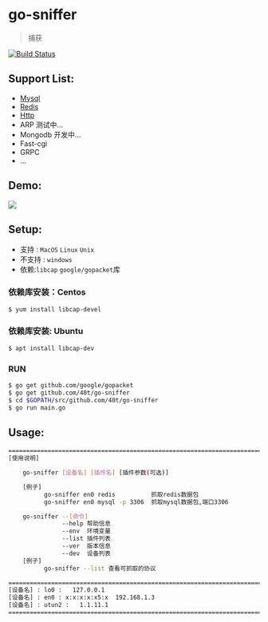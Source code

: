 
# go-sniffer

> 捕获

[![Build Status](https://travis-ci.org/google/gopacket.svg?branch=master)](https://travis-ci.org/google/gopacket)

## Support List:
- [Mysql](#Mysql)
- [Redis](#Redis)
- [Http](#Http)
- ARP 测试中...
- Mongodb 开发中...
- Fast-cgi
- GRPC
- ...

## Demo:
![](http://github.com/40t/go-sniffer/raw/master/images/demo.gif)
## Setup:
- 支持 : `MacOS` `Linux` `Unix`
- 不支持 : `windows`
- 依赖:`libcap` `google/gopacket`库

### 依赖库安装：Centos
``` bash
$ yum install libcap-devel
```
### 依赖库安装: Ubuntu
``` bash
$ apt install libcap-dev
```
### RUN
``` bash
$ go get github.com/google/gopacket
$ go get github.com/40t/go-sniffer
$ cd $GOPATH/src/github.com/40t/go-sniffer
$ go run main.go
```
## Usage:
``` bash
=======================================================================
[使用说明]

    go-sniffer [设备名] [插件名] [插件参数(可选)]

    [例子]
          go-sniffer en0 redis          抓取redis数据包
          go-sniffer en0 mysql -p 3306  抓取mysql数据包,端口3306

    go-sniffer --[命令]
               --help 帮助信息
               --env  环境变量
               --list 插件列表
               --ver  版本信息
               --dev  设备列表
    [例子]
          go-sniffer --list 查看可抓取的协议

=======================================================================
[设备名] : lo0 :   127.0.0.1
[设备名] : en0 : x:x:x:x:x5:x  192.168.1.3
[设备名] : utun2 :   1.1.11.1
=======================================================================
```